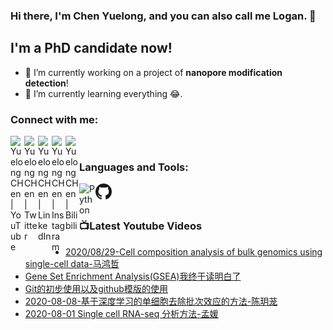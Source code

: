 ### Hi there, I'm Chen Yuelong, and you can also call me Logan. 👋


## I'm a PhD candidate now!

- 🔭 I’m currently working on a project of **nanopore modification detection**!
- 🌱 I’m currently learning everything 😂.



### Connect with me:


[<img align="left" alt="Yuelong CHen | YouTube" width="22px" src="https://cdn.jsdelivr.net/npm/simple-icons@v3/icons/youtube.svg" />][youtube]
[<img align="left" alt="Yuelong CHen | Twitter" width="22px" src="https://cdn.jsdelivr.net/npm/simple-icons@v3/icons/twitter.svg" />][twitter]
[<img align="left" alt="Yuelong CHen | LinkedIn" width="22px" src="https://cdn.jsdelivr.net/npm/simple-icons@v3/icons/linkedin.svg" />][linkedin]
[<img align="left" alt="Yuelong CHen | Instagram" width="22px" src="https://cdn.jsdelivr.net/npm/simple-icons@v3/icons/instagram.svg" />][instagram]
[<img align="left" alt="Yuelong CHen | Bilibili" width="22px" src="https://cdn.jsdelivr.net/npm/simple-icons@3.4.1/icons/bilibili.svg" />][bilibili]

<br />

### Languages and Tools:

[<img align="left" alt="Python" width="26px" src="https://cdn.jsdelivr.net/npm/simple-icons@3.4.1/icons/python.svg" />][github]
[<img align="left" alt="GitHub" width="26px" src="https://raw.githubusercontent.com/github/explore/78df643247d429f6cc873026c0622819ad797942/topics/github/github.png" />][github]

<br />
<br />

### 📺Latest Youtube Videos
<!-- YOUTUBE-LIST:START -->
- [2020/08/29-Cell composition analysis of bulk genomics using single-cell data-马鸿哲](https://www.youtube.com/watch?v=yXyTyWQThKE)
- [Gene Set Enrichment Analysis&lpar;GSEA&rpar;我终于读明白了](https://www.youtube.com/watch?v=r4xLspmjlTo)
- [Git的初步使用以及github模版的使用](https://www.youtube.com/watch?v=yX4hlsvcTzQ)
- [2020-08-08-基于深度学习的单细胞去除批次效应的方法-陈玥茏](https://www.youtube.com/watch?v=52EaDat600c)
- [2020-08-01 Single cell RNA-seq 分析方法-孟媛](https://www.youtube.com/watch?v=PXTHJwdgu_Q)
<!-- YOUTUBE-LIST:END -->



[github]: https://github.com/btrspg
[twitter]: https://twitter.com/logan_cyl
[youtube]: https://www.youtube.com/channel/UC0Bz6uBlUwFDoUnqv_oJv6Q
[instagram]: https://www.instagram.com/loganylchen
[linkedin]: https://www.linkedin.com/in/yuelong-chen-31101a12a/
[phdplaylist]: https://www.youtube.com/playlist?list=PLOPongunjVMVdkOWDxQTbsm2E5VCKOJGO
[bilibili]: https://space.bilibili.com/627510605
